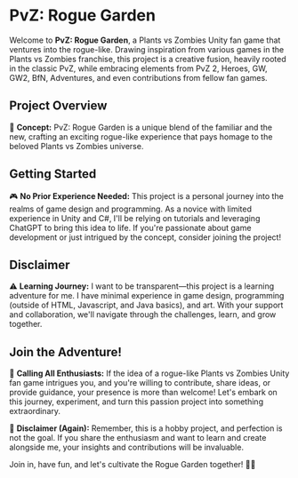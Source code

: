 # PvZ: Rogue Garden

Welcome to **PvZ: Rogue Garden**, a Plants vs Zombies Unity fan game that ventures into the rogue-like. Drawing inspiration from various games in the Plants vs Zombies franchise, this project is a creative fusion, heavily rooted in the classic PvZ, while embracing elements from PvZ 2, Heroes, GW, GW2, BfN, Adventures, and even contributions from fellow fan games.

## Project Overview

🌱 **Concept:**
PvZ: Rogue Garden is a unique blend of the familiar and the new, crafting an exciting rogue-like experience that pays homage to the beloved Plants vs Zombies universe.

## Getting Started

🎮 **No Prior Experience Needed:**
This project is a personal journey into the realms of game design and programming. As a novice with limited experience in Unity and C#, I'll be relying on tutorials and leveraging ChatGPT to bring this idea to life. If you're passionate about game development or just intrigued by the concept, consider joining the project!

## Disclaimer

⚠️ **Learning Journey:**
I want to be transparent—this project is a learning adventure for me. I have minimal experience in game design, programming (outside of HTML, Javascript, and Java basics), and art. With your support and collaboration, we'll navigate through the challenges, learn, and grow together.

## Join the Adventure!

🚀 **Calling All Enthusiasts:**
If the idea of a rogue-like Plants vs Zombies Unity fan game intrigues you, and you're willing to contribute, share ideas, or provide guidance, your presence is more than welcome! Let's embark on this journey, experiment, and turn this passion project into something extraordinary.

🌿 **Disclaimer (Again):**
Remember, this is a hobby project, and perfection is not the goal. If you share the enthusiasm and want to learn and create alongside me, your insights and contributions will be invaluable.

Join in, have fun, and let's cultivate the Rogue Garden together! 🌻✨
